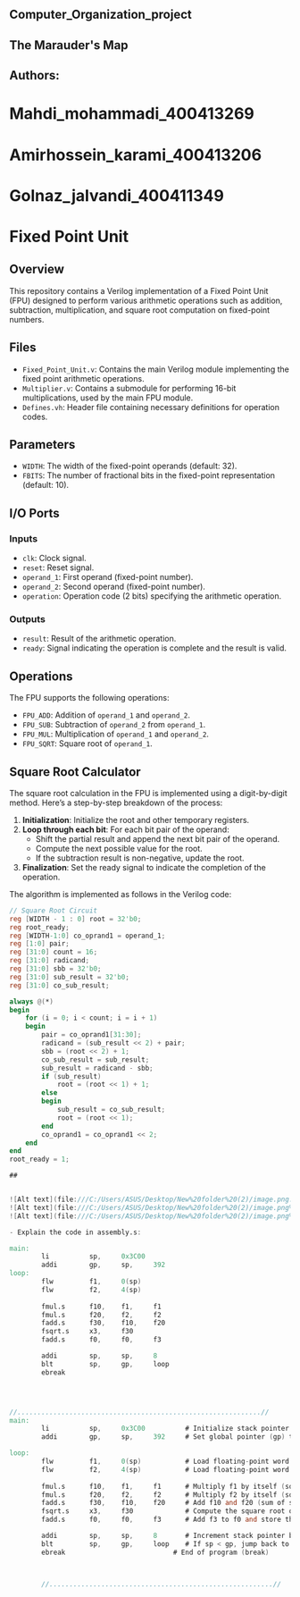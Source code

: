 ## Computer_Organization_project
## The Marauder's Map
## Authors:
# Mahdi_mohammadi_400413269
# Amirhossein_karami_400413206
# Golnaz_jalvandi_400411349
# Fixed Point Unit

## Overview

This repository contains a Verilog implementation of a Fixed Point Unit (FPU) designed to perform various arithmetic operations such as addition, subtraction, multiplication, and square root computation on fixed-point numbers.

## Files

- `Fixed_Point_Unit.v`: Contains the main Verilog module implementing the fixed point arithmetic operations.
- `Multiplier.v`: Contains a submodule for performing 16-bit multiplications, used by the main FPU module.
- `Defines.vh`: Header file containing necessary definitions for operation codes.

## Parameters

- `WIDTH`: The width of the fixed-point operands (default: 32).
- `FBITS`: The number of fractional bits in the fixed-point representation (default: 10).

## I/O Ports

### Inputs

- `clk`: Clock signal.
- `reset`: Reset signal.
- `operand_1`: First operand (fixed-point number).
- `operand_2`: Second operand (fixed-point number).
- `operation`: Operation code (2 bits) specifying the arithmetic operation.

### Outputs

- `result`: Result of the arithmetic operation.
- `ready`: Signal indicating the operation is complete and the result is valid.

## Operations

The FPU supports the following operations:

- `FPU_ADD`: Addition of `operand_1` and `operand_2`.
- `FPU_SUB`: Subtraction of `operand_2` from `operand_1`.
- `FPU_MUL`: Multiplication of `operand_1` and `operand_2`.
- `FPU_SQRT`: Square root of `operand_1`.

## Square Root Calculator

The square root calculation in the FPU is implemented using a digit-by-digit method. Here’s a step-by-step breakdown of the process:

1. **Initialization**: Initialize the root and other temporary registers.
2. **Loop through each bit**: For each bit pair of the operand:
    - Shift the partial result and append the next bit pair of the operand.
    - Compute the next possible value for the root.
    - If the subtraction result is non-negative, update the root.
3. **Finalization**: Set the ready signal to indicate the completion of the operation.

The algorithm is implemented as follows in the Verilog code:

```verilog
// Square Root Circuit
reg [WIDTH - 1 : 0] root = 32'b0;
reg root_ready;
reg [WIDTH-1:0] co_oprand1 = operand_1;
reg [1:0] pair;
reg [31:0] count = 16;
reg [31:0] radicand;
reg [31:0] sbb = 32'b0;
reg [31:0] sub_result = 32'b0;
reg [31:0] co_sub_result;

always @(*)
begin
    for (i = 0; i < count; i = i + 1)
    begin
        pair = co_oprand1[31:30];
        radicand = (sub_result << 2) + pair;
        sbb = (root << 2) + 1;
        co_sub_result = sub_result;
        sub_result = radicand - sbb;
        if (sub_result)
            root = (root << 1) + 1;
        else
        begin
            sub_result = co_sub_result;
            root = (root << 1);
        end
        co_oprand1 = co_oprand1 << 2;
    end
end
root_ready = 1;

## 


![Alt text](file:///C:/Users/ASUS/Desktop/New%20folder%20(2)/image.png.jpeg)
![Alt text](file:///C:/Users/ASUS/Desktop/New%20folder%20(2)/image.png%20(2).jpeg)
![Alt text](file:///C:/Users/ASUS/Desktop/New%20folder%20(2)/image.png%20(1).jpeg)

- Explain the code in assembly.s:

main:
        li          sp,     0x3C00
        addi        gp,     sp,     392
loop:
        flw         f1,     0(sp)
        flw         f2,     4(sp)
       
        fmul.s      f10,    f1,     f1
        fmul.s      f20,    f2,     f2
        fadd.s      f30,    f10,    f20
        fsqrt.s     x3,     f30
        fadd.s      f0,     f0,     f3

        addi        sp,     sp,     8
        blt         sp,     gp,     loop
        ebreak




//.............................................................//
main:
        li          sp,     0x3C00          # Initialize stack pointer (sp) to memory address 0x3C00
        addi        gp,     sp,     392     # Set global pointer (gp) to sp + 392 (points to end of data)

loop:
        flw         f1,     0(sp)           # Load floating-point word from memory at address sp into register f1
        flw         f2,     4(sp)           # Load floating-point word from memory at address sp+4 into register f2
       
        fmul.s      f10,    f1,     f1      # Multiply f1 by itself (square it) and store the result in f10
        fmul.s      f20,    f2,     f2      # Multiply f2 by itself (square it) and store the result in f20
        fadd.s      f30,    f10,    f20     # Add f10 and f20 (sum of squares) and store the result in f30
        fsqrt.s     x3,     f30             # Compute the square root of f30 and store the result in x3 (integer register)
        fadd.s      f0,     f0,     f3      # Add f3 to f0 and store the result in f0 (accumulate result)

        addi        sp,     sp,     8       # Increment stack pointer by 8 (move to next pair of numbers)
        blt         sp,     gp,     loop    # If sp < gp, jump back to the beginning of the loop
        ebreak                           # End of program (break)



        //........................................................//